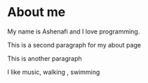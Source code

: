 # About me

My name is Ashenafi and I love programming.

This is a second paragraph for my about page

This is another paragraph

I like music, walking , swimming 


